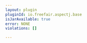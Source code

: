```yaml
---
layout: plugin
pluginId: io.freefair.aspectj.base
isJarAvailable: true
error: NONE
violations: []

---
```

